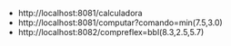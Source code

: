 - http://localhost:8081/calculadora
- http://localhost:8081/computar?comando=min(7.5,3.0)
- http://localhost:8082/compreflex=bbl(8.3,2.5,5.7)